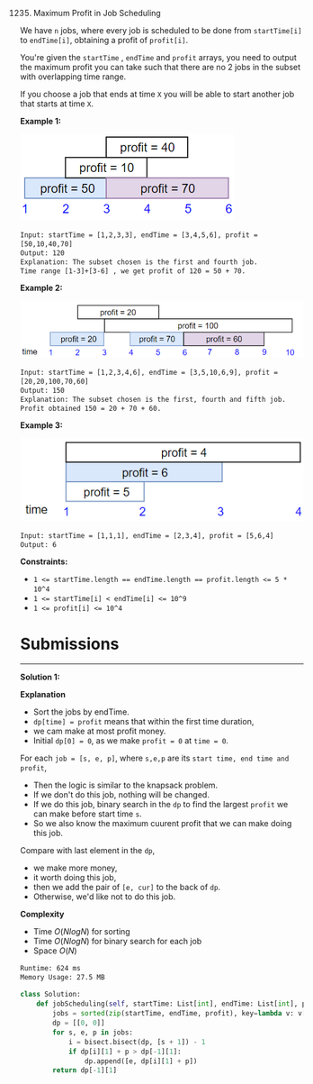 1235. Maximum Profit in Job Scheduling

We have `n` jobs, where every job is scheduled to be done from `startTime[i]` to `endTime[i]`, obtaining a profit of `profit[i]`.

You're given the `startTime` , `endTime` and `profit` arrays, you need to output the maximum profit you can take such that there are no 2 jobs in the subset with overlapping time range.

If you choose a job that ends at time `X` you will be able to start another job that starts at time `X`.

 

**Example 1:**

![1235_sample1_1584](img/1235_sample1_1584.png)

```
Input: startTime = [1,2,3,3], endTime = [3,4,5,6], profit = [50,10,40,70]
Output: 120
Explanation: The subset chosen is the first and fourth job. 
Time range [1-3]+[3-6] , we get profit of 120 = 50 + 70.
```

**Example 2:**

![1235_sample22_1584](img/1235_sample22_1584.png)

```
Input: startTime = [1,2,3,4,6], endTime = [3,5,10,6,9], profit = [20,20,100,70,60]
Output: 150
Explanation: The subset chosen is the first, fourth and fifth job. 
Profit obtained 150 = 20 + 70 + 60.
```

**Example 3:**

![1235_sample3_1584.png](img/1235_sample3_1584.png)
```
Input: startTime = [1,1,1], endTime = [2,3,4], profit = [5,6,4]
Output: 6
```

**Constraints:**

* `1 <= startTime.length == endTime.length == profit.length <= 5 * 10^4`
* `1 <= startTime[i] < endTime[i] <= 10^9`
* `1 <= profit[i] <= 10^4`

# Submissions
---
**Solution 1:**

**Explanation**
* Sort the jobs by endTime.
* `dp[time] = profit` means that within the first time duration,
* we cam make at most profit money.
* Initial `dp[0] = 0`, as we make `profit = 0` at `time = 0`.

For each `job = [s, e, p]`, where `s,e,p` are its `start time, end time and profit`,
* Then the logic is similar to the knapsack problem.
* If we don't do this job, nothing will be changed.
* If we do this job, binary search in the `dp` to find the largest `profit` we can make before start time `s`.
* So we also know the maximum cuurent profit that we can make doing this job.

Compare with last element in the `dp`,
* we make more money,
* it worth doing this job,
* then we add the pair of `[e, cur]` to the back of `dp`.
* Otherwise, we'd like not to do this job.


**Complexity**
* Time $O(NlogN)$ for sorting
* Time $O(NlogN)$ for binary search for each job
* Space $O(N)$

```
Runtime: 624 ms
Memory Usage: 27.5 MB
```
```python
class Solution:
    def jobScheduling(self, startTime: List[int], endTime: List[int], profit: List[int]) -> int:
        jobs = sorted(zip(startTime, endTime, profit), key=lambda v: v[1])
        dp = [[0, 0]]
        for s, e, p in jobs:
            i = bisect.bisect(dp, [s + 1]) - 1
            if dp[i][1] + p > dp[-1][1]:
                dp.append([e, dp[i][1] + p])
        return dp[-1][1]
```